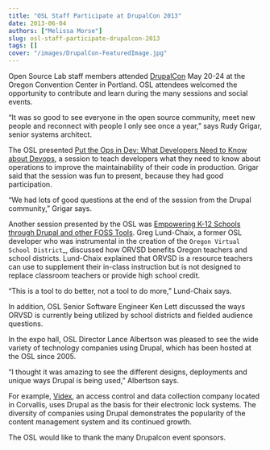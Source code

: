 ```yaml
---
title: "OSL Staff Participate at DrupalCon 2013"
date: 2013-06-04
authors: ["Melissa Morse"]
slug: osl-staff-participate-drupalcon-2013
tags: []
cover: "/images/DrupalCon-FeaturedImage.jpg"
---
```


Open Source Lab staff members attended [DrupalCon](https://portland2013.drupal.org/) May 20-24 at the Oregon Convention
Center in Portland. OSL attendees welcomed the opportunity to contribute and learn during the many sessions and social
events.

“It was so good to see everyone in the open source community, meet new people and reconnect with people I only see once
a year,” says Rudy Grigar, senior systems architect.

The OSL presented
[Put the Ops in Dev: What Developers Need to Know about Devops](https://portland2013.drupal.org/session/put-ops-dev-what-developers-need-know-about-devops),
a session to teach developers what they need to know about operations to improve the maintainability of their code in
production. Grigar said that the session was fun to present, because they had good participation.

“We had lots of good questions at the end of the session from the Drupal community,” Grigar says.

Another session presented by the OSL was
[Empowering K-12 Schools through Drupal and other FOSS Tools](https://portland2013.drupal.org/node/3373). Greg
Lund-Chaix, a former OSL developer who was instrumental in the creation of the `Oregon Virtual School District`\_,
discussed how ORVSD benefits Oregon teachers and school districts. Lund-Chaix explained that ORVSD is a resource
teachers can use to supplement their in-class instruction but is not designed to replace classroom teachers or provide
high school credit.

“This is a tool to do better, not a tool to do more,” Lund-Chaix says.

In addition, OSL Senior Software Engineer Ken Lett discussed the ways ORVSD is currently being utilized by school
districts and fielded audience questions.

In the expo hall, OSL Director Lance Albertson was pleased to see the wide variety of technology companies using Drupal,
which has been hosted at the OSL since 2005.

“I thought it was amazing to see the different designs, deployments and unique ways Drupal is being used,” Albertson
says.

For example, [Videx](http://www.videx.com/), an access control and data collection company located in Corvallis, uses
Drupal as the basis for their electronic lock systems. The diversity of companies using Drupal demonstrates the
popularity of the content management system and its continued growth.

The OSL would like to thank the many Drupalcon event sponsors.
